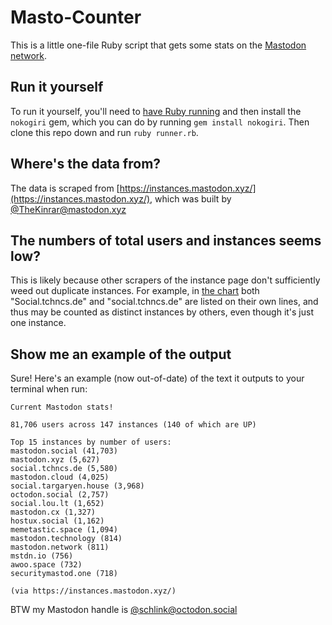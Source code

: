 # Masto-Counter

This is a little one-file Ruby script that gets some stats on the [Mastodon network](http://mastodon.social/). 

## Run it yourself

To run it yourself, you'll need to [have Ruby running](https://github.com/tootsuite/mastodon/blob/master/docs/Running-Mastodon/Production-guide.md#rbenv) and then install the `nokogiri` gem, which you can do by running `gem install nokogiri`. Then clone this repo down and run `ruby runner.rb`.


## Where's the data from? 

The data is scraped from [https://instances.mastodon.xyz/](https://instances.mastodon.xyz/), which was built by [@TheKinrar@mastodon.xyz](https://mastodon.xyz/@TheKinrar) 

## The numbers of total users and instances seems low? 

This is likely because other scrapers of the instance page don't sufficiently weed out duplicate instances. For example, in [the chart](https://instances.mastodon.xyz/) both "Social.tchncs.de" and "social.tchncs.de" are listed on their own lines, and thus may be counted as distinct instances by others, even though it's just one instance.

## Show me an example of the output

Sure! Here's an example (now out-of-date) of the text it outputs to your terminal when run:

```
Current Mastodon stats!

81,706 users across 147 instances (140 of which are UP)

Top 15 instances by number of users:
mastodon.social (41,703)
mastodon.xyz (5,627)
social.tchncs.de (5,580)
mastodon.cloud (4,025)
social.targaryen.house (3,968)
octodon.social (2,757)
social.lou.lt (1,652)
mastodon.cx (1,327)
hostux.social (1,162)
memetastic.space (1,094)
mastodon.technology (814)
mastodon.network (811)
mstdn.io (756)
awoo.space (732)
securitymastod.one (718)

(via https://instances.mastodon.xyz/)
```

BTW my Mastodon handle is [@schlink@octodon.social](http://octodon.social/@schlink)
